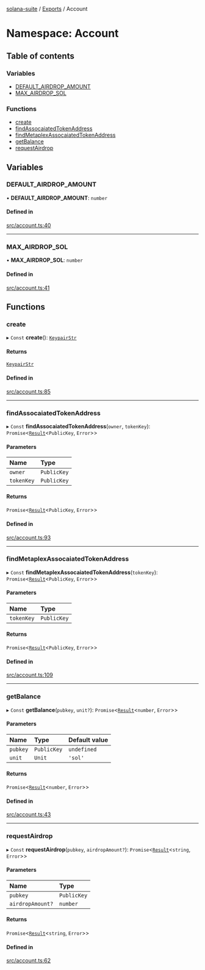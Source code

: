 [solana-suite](../README.md) / [Exports](../modules.md) / Account

# Namespace: Account

## Table of contents

### Variables

- [DEFAULT\_AIRDROP\_AMOUNT](Account.md#default_airdrop_amount)
- [MAX\_AIRDROP\_SOL](Account.md#max_airdrop_sol)

### Functions

- [create](Account.md#create)
- [findAssocaiatedTokenAddress](Account.md#findassocaiatedtokenaddress)
- [findMetaplexAssocaiatedTokenAddress](Account.md#findmetaplexassocaiatedtokenaddress)
- [getBalance](Account.md#getbalance)
- [requestAirdrop](Account.md#requestairdrop)

## Variables

### DEFAULT\_AIRDROP\_AMOUNT

• **DEFAULT\_AIRDROP\_AMOUNT**: `number`

#### Defined in

[src/account.ts:40](https://github.com/fukaoi/solana-suite/blob/c40ba3d/src/account.ts#L40)

___

### MAX\_AIRDROP\_SOL

• **MAX\_AIRDROP\_SOL**: `number`

#### Defined in

[src/account.ts:41](https://github.com/fukaoi/solana-suite/blob/c40ba3d/src/account.ts#L41)

## Functions

### create

▸ `Const` **create**(): [`KeypairStr`](../classes/KeypairStr.md)

#### Returns

[`KeypairStr`](../classes/KeypairStr.md)

#### Defined in

[src/account.ts:85](https://github.com/fukaoi/solana-suite/blob/c40ba3d/src/account.ts#L85)

___

### findAssocaiatedTokenAddress

▸ `Const` **findAssocaiatedTokenAddress**(`owner`, `tokenKey`): `Promise`<[`Result`](../modules.md#result)<`PublicKey`, `Error`\>\>

#### Parameters

| Name | Type |
| :------ | :------ |
| `owner` | `PublicKey` |
| `tokenKey` | `PublicKey` |

#### Returns

`Promise`<[`Result`](../modules.md#result)<`PublicKey`, `Error`\>\>

#### Defined in

[src/account.ts:93](https://github.com/fukaoi/solana-suite/blob/c40ba3d/src/account.ts#L93)

___

### findMetaplexAssocaiatedTokenAddress

▸ `Const` **findMetaplexAssocaiatedTokenAddress**(`tokenKey`): `Promise`<[`Result`](../modules.md#result)<`PublicKey`, `Error`\>\>

#### Parameters

| Name | Type |
| :------ | :------ |
| `tokenKey` | `PublicKey` |

#### Returns

`Promise`<[`Result`](../modules.md#result)<`PublicKey`, `Error`\>\>

#### Defined in

[src/account.ts:109](https://github.com/fukaoi/solana-suite/blob/c40ba3d/src/account.ts#L109)

___

### getBalance

▸ `Const` **getBalance**(`pubkey`, `unit?`): `Promise`<[`Result`](../modules.md#result)<`number`, `Error`\>\>

#### Parameters

| Name | Type | Default value |
| :------ | :------ | :------ |
| `pubkey` | `PublicKey` | `undefined` |
| `unit` | `Unit` | `'sol'` |

#### Returns

`Promise`<[`Result`](../modules.md#result)<`number`, `Error`\>\>

#### Defined in

[src/account.ts:43](https://github.com/fukaoi/solana-suite/blob/c40ba3d/src/account.ts#L43)

___

### requestAirdrop

▸ `Const` **requestAirdrop**(`pubkey`, `airdropAmount?`): `Promise`<[`Result`](../modules.md#result)<`string`, `Error`\>\>

#### Parameters

| Name | Type |
| :------ | :------ |
| `pubkey` | `PublicKey` |
| `airdropAmount?` | `number` |

#### Returns

`Promise`<[`Result`](../modules.md#result)<`string`, `Error`\>\>

#### Defined in

[src/account.ts:62](https://github.com/fukaoi/solana-suite/blob/c40ba3d/src/account.ts#L62)
